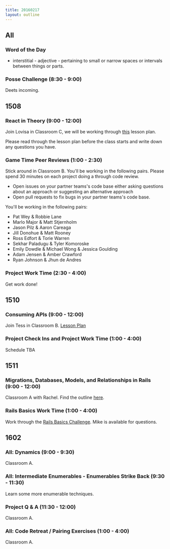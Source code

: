 ```yaml
---
title: 20160217
layout: outline
---
```


## All

### Word of the Day

* interstitial - adjective - pertaining to small or narrow spaces or intervals between things or parts.

### Posse Challenge (8:30 - 9:00)

Deets incoming.


## 1508

### React in Theory (9:00 - 12:00)

Join Lovisa in Classroom C, we will be working through [this](https://github.com/turingschool/lesson_plans/blob/master/ruby_04-apis_and_scalability/react_in_theory.markdown) lesson plan.

Please read through the lesson plan before the class starts and write down any questions you have.

### Game Time Peer Reviews (1:00 - 2:30)

Stick around in Classroom B. You'll be working in the following pairs. Please spend 30 minutes on each project doing a through code review.

- Open issues on your partner teams's code base either asking questions about an approach or suggesting an alternative approach
- Open pull requests to fix bugs in your partner teams's code base.

You'll be working in the following pairs:

* Pat Wey & Robbie Lane
* Marlo Major & Matt Stjernholm
* Jason Pilz & Aaron Careaga
* Jill Donohue & Matt Rooney
* Ross Edfort & Torie Warren
* Sekhar Paladugu & Tyler Komoroske
* Emily Dowdle & Michael Wong & Jessica Goulding
* Adam Jensen & Amber Crawford
* Ryan Johnson & Jhun de Andres

### Project Work Time (2:30 - 4:00)

Get work done!


## 1510

### Consuming APIs (9:00 - 12:00)

Join Tess in Classroom B. [Lesson Plan](https://github.com/turingschool/lesson_plans/blob/master/ruby_03-professional_rails_applications/consuming_an_api.md)

### Project Check Ins and Project Work Time (1:00 - 4:00)

Schedule TBA


## 1511

### Migrations, Databases, Models, and Relationships in Rails (9:00 - 12:00)

Classroom A with Rachel. Find the outline [here](https://github.com/turingschool/lesson_plans/blob/master/ruby_02-web_applications_with_ruby/models_databases_relationships.markdown). 

### Rails Basics Work Time (1:00 - 4:00)

Work through the [Rails Basics Challenge](https://github.com/turingschool/challenges/blob/master/models_databases_relationships_routes_controllers_oh_my.markdown). Mike is available for questions.

## 1602

### All: Dynamics (9:00 - 9:30)

Classroom A.

### All: Intermediate Enumerables - Enumerables Strike Back (9:30 - 11:30)

Learn some more enumerable techniques.

### Project Q & A (11:30 - 12:00)

Classroom A.

### All: Code Retreat / Pairing Exercises (1:00 - 4:00)

Classroom A.
